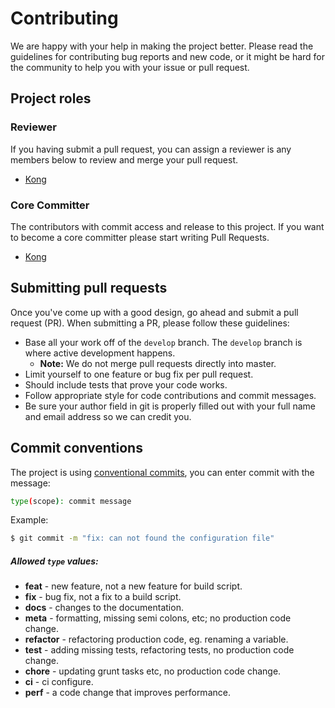 # Contributing
We are happy with your help in making the project better. Please read the guidelines for contributing bug reports and new code, or it might be hard for the community to help you with your issue or pull request.

## Project roles
### Reviewer
If you having submit a pull request, you can assign a reviewer is any members below to review and merge your pull request.
- [Kong](https://github.com/congcoi123)

### Core Committer
The contributors with commit access and release to this project. If you want to become a core committer please start writing Pull Requests.
- [Kong](https://github.com/congcoi123)

## Submitting pull requests
Once you've come up with a good design, go ahead and submit a pull request (PR). When submitting a PR, please follow these guidelines:
- Base all your work off of the `develop` branch. The `develop` branch is where active development happens. 
	- **Note:** We do not merge pull requests directly into master.
- Limit yourself to one feature or bug fix per pull request.
- Should include tests that prove your code works.
- Follow appropriate style for code contributions and commit messages.
- Be sure your author field in git is properly filled out with your full name and email address so we can credit you.

## Commit conventions
The project is using [conventional commits](https://www.conventionalcommits.org), you can enter commit with the message:
```sh
type(scope): commit message
```

Example:
```sh
$ git commit -m "fix: can not found the configuration file"
```

##### Allowed `type` values:
- **feat** - new feature, not a new feature for build script.
- **fix** - bug fix, not a fix to a build script.
- **docs** - changes to the documentation.
- **meta** - formatting, missing semi colons, etc; no production code change.
- **refactor** - refactoring production code, eg. renaming a variable.
- **test** - adding missing tests, refactoring tests, no production code change.
- **chore** - updating grunt tasks etc, no production code change.
- **ci** - ci configure.
- **perf** - a code change that improves performance.
